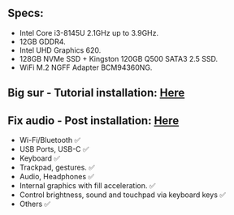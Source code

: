## Specs:
* Intel Core i3-8145U 2.1GHz up to 3.9GHz.
* 12GB GDDR4.
* Intel UHD Graphics 620.
* 128GB NVMe SSD + Kingston 120GB Q500 SATA3 2.5 SSD.
* WiFi M.2 NGFF Adapter BCM94360NG.


## Big sur - Tutorial installation: [Here](https://www.youtube.com/watch?v=EMEPmqgb15U&t=8s) 
## Fix audio - Post installation: [Here](https://www.youtube.com/watch?v=hYErHmYoUAE) 


* Wi-Fi/Bluetooth ✅
* USB Ports, USB-C ✅
* Keyboard ✅
* Trackpad, gestures. ✅
* Audio, Headphones ✅
* Internal graphics with fill acceleration. ✅
* Control brightness, sound and touchpad via keyboard keys ✅
* Others ✅

